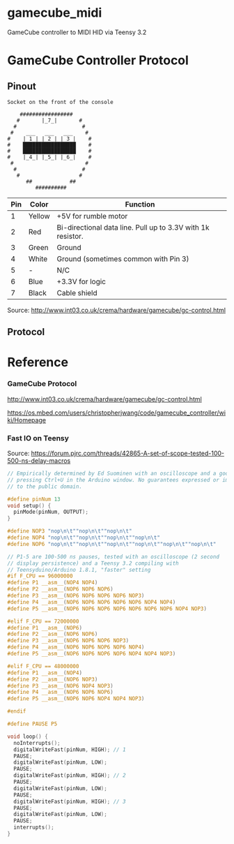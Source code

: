 # gamecube_midi

GameCube controller to MIDI HID via Teensy 3.2



# GameCube Controller Protocol

## Pinout

```
Socket on the front of the console

    #################
   #       |_7_|       #
  #                     #
 #    ___   ___   ___    #
#    | 1 | | 2 | | 3 |    #
#    █████████████████    #
#    █████████████████    #
#    |_4_| |_5_| |_6_|    #
 #                       #
  #                     #
   #                   #
      ##            ##
	     ##########
```

| Pin  | Color  | Function                                                    |
| ---- | ------ | ----------------------------------------------------------- |
| 1    | Yellow | +5V for rumble motor                                        |
| 2    | Red    | Bi-directional data line. Pull up to 3.3V with 1k resistor. |
| 3    | Green  | Ground                                                      |
| 4    | White  | Ground (sometimes common with Pin 3)                        |
| 5    | -      | N/C                                                         |
| 6    | Blue   | +3.3V for logic                                             |
| 7    | Black  | Cable shield                                                |

Source:  http://www.int03.co.uk/crema/hardware/gamecube/gc-control.html 



## Protocol







# Reference

### GameCube Protocol

 http://www.int03.co.uk/crema/hardware/gamecube/gc-control.html 

 https://os.mbed.com/users/christopherjwang/code/gamecube_controller/wiki/Homepage 

### Fast IO on Teensy

Source: https://forum.pjrc.com/threads/42865-A-set-of-scope-tested-100-500-ns-delay-macros

```C
// Empirically determined by Ed Suominen with an oscilloscope and a good deal of
// pressing Ctrl+U in the Arduino window. No guarantees expressed or implied. Dedicated
// to the public domain.

#define pinNum 13
void setup() {
  pinMode(pinNum, OUTPUT);
}

#define NOP3 "nop\n\t""nop\n\t""nop\n\t"
#define NOP4 "nop\n\t""nop\n\t""nop\n\t""nop\n\t"
#define NOP6 "nop\n\t""nop\n\t""nop\n\t""nop\n\t""nop\n\t""nop\n\t"

// P1-5 are 100-500 ns pauses, tested with an oscilloscope (2 second
// display persistence) and a Teensy 3.2 compiling with
// Teensyduino/Arduino 1.8.1, "faster" setting
#if F_CPU == 96000000
#define P1 __asm__(NOP4 NOP4)
#define P2 __asm__(NOP6 NOP6 NOP6)
#define P3 __asm__(NOP6 NOP6 NOP6 NOP6 NOP3)
#define P4 __asm__(NOP6 NOP6 NOP6 NOP6 NOP6 NOP4 NOP4)
#define P5 __asm__(NOP6 NOP6 NOP6 NOP6 NOP6 NOP6 NOP6 NOP4 NOP3)

#elif F_CPU == 72000000
#define P1 __asm__(NOP6)
#define P2 __asm__(NOP6 NOP6)
#define P3 __asm__(NOP6 NOP6 NOP6 NOP3)
#define P4 __asm__(NOP6 NOP6 NOP6 NOP6 NOP4)
#define P5 __asm__(NOP6 NOP6 NOP6 NOP6 NOP4 NOP4 NOP3)

#elif F_CPU == 48000000
#define P1 __asm__(NOP4)
#define P2 __asm__(NOP6 NOP3)
#define P3 __asm__(NOP6 NOP4 NOP3)
#define P4 __asm__(NOP6 NOP6 NOP6)
#define P5 __asm__(NOP6 NOP6 NOP4 NOP4 NOP3)

#endif

#define PAUSE P5

void loop() {
  noInterrupts();
  digitalWriteFast(pinNum, HIGH); // 1
  PAUSE;
  digitalWriteFast(pinNum, LOW);
  PAUSE;
  digitalWriteFast(pinNum, HIGH); // 2
  PAUSE;
  digitalWriteFast(pinNum, LOW);
  PAUSE;
  digitalWriteFast(pinNum, HIGH); // 3
  PAUSE;
  digitalWriteFast(pinNum, LOW);
  PAUSE;
  interrupts();
}
```


